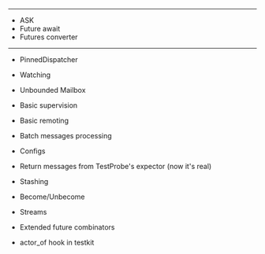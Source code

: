 -------------------------

* ASK
* Future await
* Futures converter

-------------------------

* PinnedDispatcher
* Watching
* Unbounded Mailbox
* Basic supervision
* Basic remoting
* Batch messages processing
* Configs
* Return messages from TestProbe's expector (now it's real)
* Stashing
* Become/Unbecome
* Streams

* Extended future combinators
* actor_of hook in testkit